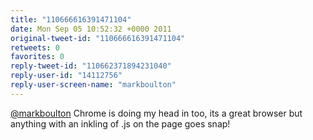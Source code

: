 ```yaml
---
title: "110666616391471104"
date: Mon Sep 05 10:52:32 +0000 2011
original-tweet-id: "110666616391471104"
retweets: 0
favorites: 0
reply-tweet-id: "110662371894231040"
reply-user-id: "14112756"
reply-user-screen-name: "markboulton"
---
```

<a href="https://twitter.com/markboulton">@markboulton</a> Chrome is doing my head in too, its a great browser but anything with an inkling of .js on the page goes snap!
